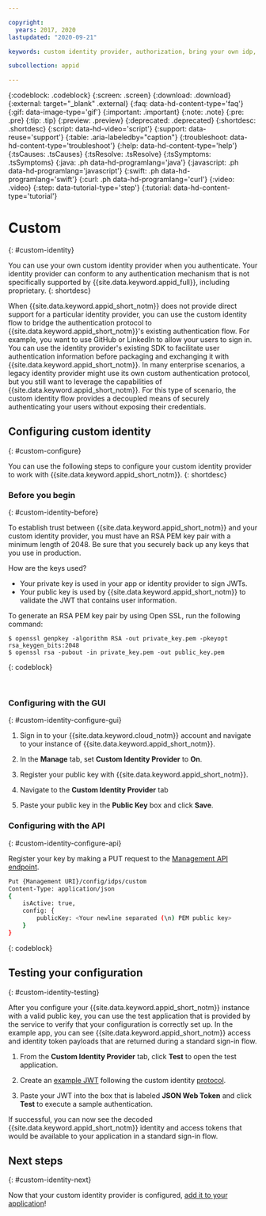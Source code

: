 ```yaml
---

copyright:
  years: 2017, 2020
lastupdated: "2020-09-21"

keywords: custom identity provider, authorization, bring your own idp, proprietary idp, legacy idp, oauth, oidc, authentication, oatuh, app security, public key, jwt

subcollection: appid

---
```


{:codeblock: .codeblock}
{:screen: .screen}
{:download: .download}
{:external: target="_blank" .external}
{:faq: data-hd-content-type='faq'}
{:gif: data-image-type='gif'}
{:important: .important}
{:note: .note}
{:pre: .pre}
{:tip: .tip}
{:preview: .preview}
{:deprecated: .deprecated}
{:shortdesc: .shortdesc}
{:script: data-hd-video='script'}
{:support: data-reuse='support'}
{:table: .aria-labeledby="caption"}
{:troubleshoot: data-hd-content-type='troubleshoot'}
{:help: data-hd-content-type='help'}
{:tsCauses: .tsCauses}
{:tsResolve: .tsResolve}
{:tsSymptoms: .tsSymptoms}
{:java: .ph data-hd-programlang='java'}
{:javascript: .ph data-hd-programlang='javascript'}
{:swift: .ph data-hd-programlang='swift'}
{:curl: .ph data-hd-programlang='curl'}
{:video: .video}
{:step: data-tutorial-type='step'}
{:tutorial: data-hd-content-type='tutorial'}


# Custom
{: #custom-identity}

You can use your own custom identity provider when you authenticate. Your identity provider can conform to any authentication mechanism that is not specifically supported by {{site.data.keyword.appid_full}}, including proprietary.
{: shortdesc}

When {{site.data.keyword.appid_short_notm}} does not provide direct support for a particular identity provider, you can use the custom identity flow to bridge the authentication protocol to {{site.data.keyword.appid_short_notm}}'s existing authentication flow. For example, you want to use GitHub or LinkedIn to allow your users to sign in. You can use the identity provider's existing SDK to facilitate user authentication information before packaging and exchanging it with {{site.data.keyword.appid_short_notm}}. In many enterprise scenarios, a legacy identity provider might use its own custom authentication protocol, but you still want to leverage the capabilities of {{site.data.keyword.appid_short_notm}}. For this type of scenario, the custom identity flow provides a decoupled means of securely authenticating your users without exposing their credentials.

## Configuring custom identity
{: #custom-configure}

You can use the following steps to configure your custom identity provider to work with {{site.data.keyword.appid_short_notm}}.
{: shortdesc}

### Before you begin
{: #custom-identity-before}

To establish trust between {{site.data.keyword.appid_short_notm}} and your custom identity provider, you must have an RSA PEM key pair with a minimum length of 2048. Be sure that you securely back up any keys that you use in production.

How are the keys used?

- Your private key is used in your app or identity provider to sign JWTs.
- Your public key is used by {{site.data.keyword.appid_short_notm}} to validate the JWT that contains user information.

To generate an RSA PEM key pair by using Open SSL, run the following command:

```
$ openssl genpkey -algorithm RSA -out private_key.pem -pkeyopt rsa_keygen_bits:2048
$ openssl rsa -pubout -in private_key.pem -out public_key.pem
```
{: codeblock}

</br>

### Configuring with the GUI
{: #custom-identity-configure-gui}

1. Sign in to your {{site.data.keyword.cloud_notm}} account and navigate to your instance of {{site.data.keyword.appid_short_notm}}.

2. In the **Manage** tab, set **Custom Identity Provider** to **On**.

3. Register your public key with {{site.data.keyword.appid_short_notm}}.
  1. Navigate to the **Custom Identity Provider** tab
  2. Paste your public key in the **Public Key** box and click **Save**.



### Configuring with the API
{: #custom-identity-configure-api}

Register your key by making a PUT request to the [Management API endpoint](https://us-south.appid.cloud.ibm.com/swagger-ui/#/Management%20API%20-%20Identity%20Providers/mgmt.set_custom_idp).

```sh
Put {Management URI}/config/idps/custom
Content-Type: application/json
{
    isActive: true,
    config: {
        publicKey: <Your newline separated (\n) PEM public key>
    }
}
```
{: codeblock}

## Testing your configuration
{: #custom-identity-testing}

After you configure your {{site.data.keyword.appid_short_notm}} instance with a valid public key, you can use the test application that is provided by the service to verify that your configuration is correctly set up. In the example app, you can see {{site.data.keyword.appid_short_notm}} access and identity token payloads that are returned during a standard sign-in flow.

1. From the **Custom Identity Provider** tab, click **Test** to open the test application.

2. Create an [example JWT](https://jwt.io/) following the custom identity [protocol](/docs/appid?topic=appid-custom-auth#generating-jwts).

3. Paste your JWT into the box that is labeled **JSON Web Token** and click **Test** to execute a sample authentication.

If successful, you can now see the decoded {{site.data.keyword.appid_short_notm}} identity and access tokens that would be available to your application in a standard sign-in flow.

## Next steps
{: #custom-identity-next}

Now that your custom identity provider is configured, [add it to your application](/docs/appid?topic=appid-custom-auth#custom-auth)!
